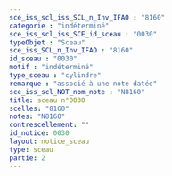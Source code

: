 ```yaml
---
sce_iss_scl_iss_SCL_n_Inv_IFAO : "8160"
categorie : "indéterminé"
sce_iss_scl_iss_SCE_id_sceau : "0030"
typeObjet : "Sceau"
sce_iss_SCL_n_Inv_IFAO : "8160"
id_sceau : "0030"
motif : "indéterminé"
type_sceau : "cylindre"
remarque : "associé à une note datée"
sce_iss_scl_NOT_nom_note : "N8160"
title: sceau n°0030
scelles: "8160"
notes: "N8160"
contrescellement: ""
id_notice: 0030
layout: notice_sceau
type: sceau
partie: 2
---
```

